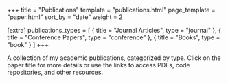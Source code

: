 +++
title = "Publications"
template = "publications.html"
page_template = "paper.html"
sort_by = "date"
weight = 2

[extra]
publications_types = [
  { title = "Journal Articles", type = "journal" },
  { title = "Conference Papers", type = "conference" },
  { title = "Books", type = "book" }
]
+++

A collection of my academic publications, categorized by type. Click on the paper title for more details or use the links to access PDFs, code repositories, and other resources.